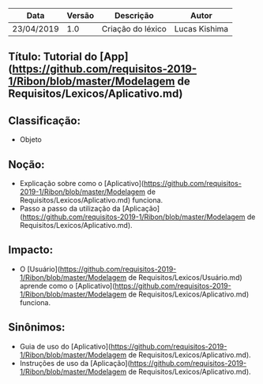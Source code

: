 | Data | Versão | Descrição | Autor |
|---|---|---|---|
| 23/04/2019 | 1.0 | Criação do léxico  | Lucas Kishima |

## Título: Tutorial do [App](https://github.com/requisitos-2019-1/Ribon/blob/master/Modelagem de Requisitos/Lexicos/Aplicativo.md)

## Classificação:

- Objeto

## Noção:

- Explicação sobre como o [Aplicativo](https://github.com/requisitos-2019-1/Ribon/blob/master/Modelagem de Requisitos/Lexicos/Aplicativo.md) funciona.
- Passo a passo da utilização da [Aplicação](https://github.com/requisitos-2019-1/Ribon/blob/master/Modelagem de Requisitos/Lexicos/Aplicativo.md).

## Impacto:

- O [Usuário](https://github.com/requisitos-2019-1/Ribon/blob/master/Modelagem de Requisitos/Lexicos/Usuário.md) aprende como o [Aplicativo](https://github.com/requisitos-2019-1/Ribon/blob/master/Modelagem de Requisitos/Lexicos/Aplicativo.md) funciona.

## Sinônimos:

- Guia de uso do [Aplicativo](https://github.com/requisitos-2019-1/Ribon/blob/master/Modelagem de Requisitos/Lexicos/Aplicativo.md).
- Instruções de uso da [Aplicação](https://github.com/requisitos-2019-1/Ribon/blob/master/Modelagem de Requisitos/Lexicos/Aplicativo.md).
